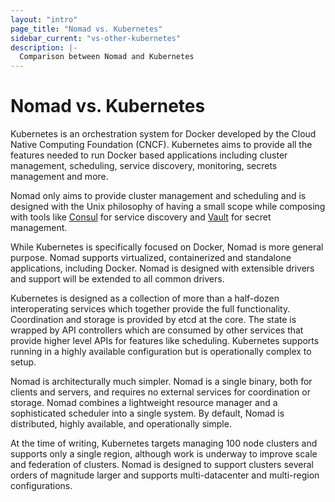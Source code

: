 ```yaml
---
layout: "intro"
page_title: "Nomad vs. Kubernetes"
sidebar_current: "vs-other-kubernetes"
description: |-
  Comparison between Nomad and Kubernetes
---
```


# Nomad vs. Kubernetes

Kubernetes is an orchestration system for Docker developed by the Cloud Native
Computing Foundation (CNCF). Kubernetes aims to provide all the features
needed to run Docker based applications including cluster management,
scheduling, service discovery, monitoring, secrets management and more.

Nomad only aims to provide cluster management and scheduling and is designed
with the Unix philosophy of having a small scope while composing with tools like [Consul](https://consul.io)
for service discovery and [Vault](https://www.vaultproject.io) for secret management.

While Kubernetes is specifically focused on Docker, Nomad is more general purpose.
Nomad supports virtualized, containerized and standalone applications, including Docker.
Nomad is designed with extensible drivers and support will be extended to all
common drivers.

Kubernetes is designed as a collection of more than a half-dozen interoperating
services which together provide the full functionality. Coordination and
storage is provided by etcd at the core. The state is wrapped by API controllers
which are consumed by other services that provide higher level APIs for features
like scheduling. Kubernetes supports running in a highly available
configuration but is operationally complex to setup.

Nomad is architecturally much simpler. Nomad is a single binary, both for clients
and servers, and requires no external services for coordination or storage.
Nomad combines a lightweight resource manager and a sophisticated scheduler
into a single system. By default, Nomad is distributed, highly available,
and operationally simple.

At the time of writing, Kubernetes targets managing 100 node clusters and supports
only a single region, although work is underway to improve scale and federation of clusters.
Nomad is designed to support clusters several orders of magnitude
larger and supports multi-datacenter and multi-region configurations.
